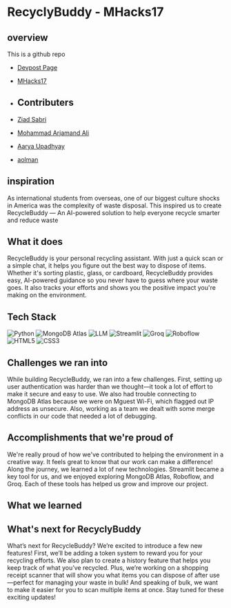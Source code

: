 # RecyclyBuddy - MHacks17

## overview
This is a github repo

-  [Devpost Page](https://devpost.com/software/720366?ref_content=user-portfolio&ref_feature=in_progress)
- [MHacks17](https://www.mhacks.org/)

- ## Contributers
- [Ziad Sabri](https://github.com/zsabri91)
- [Mohammad Arjamand Ali](https://github.com/Mohammad4844)
- [Aarya Upadhyay](https://github.com/AUMichiganFan)
- [aolman](https://github.com/aolman)


## inspiration
As international students from overseas, one of our biggest culture shocks in America was the complexity of waste disposal. This inspired us to create RecycleBuddy — An AI-powered solution to help everyone recycle smarter and reduce waste


## What it does
RecycleBuddy is your personal recycling assistant. With just a quick scan or a simple chat, it helps you figure out the best way to dispose of items. Whether it's sorting plastic, glass, or cardboard, RecycleBuddy provides easy, AI-powered guidance so you never have to guess where your waste goes. It also tracks your efforts and shows you the positive impact you're making on the environment.


## Tech Stack
![Python](https://img.shields.io/badge/Python-3776AB?style=for-the-badge&logo=python&logoColor=white)
![MongoDB Atlas](https://img.shields.io/badge/MongoDB_Atlas-47A248?style=for-the-badge&logo=mongodb&logoColor=white)
![LLM](https://img.shields.io/badge/LLM-Large_Language_Model-blueviolet?style=for-the-badge)
![Streamlit](https://img.shields.io/badge/Streamlit-FF4B4B?style=for-the-badge&logo=streamlit&logoColor=white)
![Groq](https://img.shields.io/badge/Groq-black?style=for-the-badge&logo=groq&logoColor=white)
![Roboflow](https://img.shields.io/badge/Roboflow-00C0A3?style=for-the-badge&logo=roboflow&logoColor=white)
![HTML5](https://img.shields.io/badge/HTML5-E34F26?style=for-the-badge&logo=html5&logoColor=white)
![CSS3](https://img.shields.io/badge/CSS3-1572B6?style=for-the-badge&logo=css3&logoColor=white)




## Challenges we ran into
While building RecycleBuddy, we ran into a few challenges. First, setting up user authentication was harder than we thought—it took a lot of effort to make it secure and easy to use. We also had trouble connecting to MongoDB Atlas because we were on Mguest Wi-Fi, which flagged out IP address as unsecure. Also, working as a team we dealt with some merge conflicts in our code that needed a lot of debugging.


## Accomplishments that we're proud of
We're really proud of how we've contributed to helping the environment in a creative way. It feels great to know that our work can make a difference! Along the journey, we learned a lot of new technologies. Streamlit became a key tool for us, and we enjoyed exploring MongoDB Atlas, Roboflow, and Groq. Each of these tools has helped us grow and improve our project.

## What we learned

## What's next for RecyclyBuddy
What’s next for RecycleBuddy? We’re excited to introduce a few new features! First, we’ll be adding a token system to reward you for your recycling efforts. We also plan to create a history feature that helps you keep track of what you’ve recycled. Plus, we’re working on a shopping receipt scanner that will show you what items you can dispose of after use—perfect for managing your waste in bulk! And speaking of bulk, we want to make it easier for you to scan multiple items at once. Stay tuned for these exciting updates!



